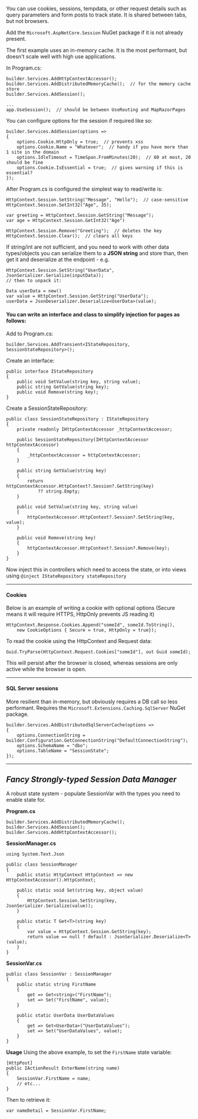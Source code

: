 You can use cookies, sessions, tempdata, or other request details such as query parameters and form posts to track state.  It is shared between tabs, but not browsers.

Add the `Microsoft.AspNetCore.Session` NuGet package if it is not already present.

The first example uses an in-memory cache.  It is the most performant, but doesn't scale well with high use applications.

In Program.cs:

```
builder.Services.AddHttpContextAccessor();
builder.Services.AddDistributedMemoryCache();  // for the memory cache store
builder.Services.AddSession();

...
app.UseSession();  // should be between UseRouting and MapRazorPages
```

You can configure options for the session if required like so:
```
builder.Services.AddSession(options => 
{
    options.Cookie.HttpOnly = true;  // prevents xss
    options.Cookie.Name = "Whatever";  // handy if you have more than 1 site in the domain
    options.IdleTimeout = TimeSpan.FromMinutes(20);  // 60 at most, 20 should be fine
    options.Cookie.IsEssential = true;  // gives warning if this is essential?
});
```
After Program.cs is configured the simplest way to read/write is:

```
HttpContext.Session.SetString("Message", "Hello");  // case-sensitive
HttpContext.Session.SetInt32("Age", 35);

var greeting = HttpContext.Session.GetString("Message");
var age = HttpContext.Session.GetInt32("Age")

HttpContext.Session.Remove("Greeting");  // deletes the key
HttpContext.Session.Clear();  // clears all keys
```
If string/int are not sufficient, and you need to work with other data types/objects you can serialize them to a **JSON string** and store than, then get it and deserialize at the endpoint - e.g.
```
HttpContext.Session.SetString("UserData", JsonSerializer.Serialize(inputData));
// then to unpack it:

Data userData = new()
var value = HttpContext.Session.GetString("UserData");
userData = JsonDeserializer.Deserialize<UserData>(value);

```



#### You can write an interface and class to simplify injection for pages as follows:

Add to Program.cs:
```
builder.Services.AddTransient<IStateRepository, SessionStateRepository>();
```

Create an interface:
```
public interface IStateRepository
{
    public void SetValue(string key, string value);
    public string GetValue(string key);
    public void Remove(string key);
}
```
Create a SessionStateRepository:
```
public class SessionStateRepository : IStateRepository
{
    private readonly IHttpContextAccessor _httpContextAccessor;

    public SessionStateRepository(IHttpContextAccessor httpContextAccessor)
    {
        _httpContextAccessor = httpContextAccessor;
    }

    public string GetValue(string key)
    {
        return httpContextAccessor.HttpContext?.Session?.GetString(key) 
            ?? string.Empty;
    }

    public void SetValue(string key, string value)
    {
        httpContextAccessor.HttpContext?.Session?.SetString(key, value);
    }

    public void Remove(string key)
    {
        httpContextAccessor.HttpContext?.Session?.Remove(key);
    }
}
```
Now inject this in controllers which need to access the state, or into views using `@inject IStateRepository stateRepository`

---

#### Cookies

Below is an example of writing a cookie with optional options (Secure means it will require HTTPS, HttpOnly prevents JS reading it)
```
HttpContext.Response.Cookies.Append("someId", someId.ToString(), 
    new CookieOptions { Secure = true, HttpOnly = true});
```
To read the cookie using the HttpContext and Request data:
```
Guid.TryParse(HttpContext.Request.Cookies["someId"], out Guid someId);
```
This will persist after the browser is closed, whereas sessions are only active while the browser is open.

---

#### SQL Server sessions
More resilient than in-memory, but obviously requires a DB call so less performant.
Requires the `Microsoft.Extensions.Caching.SqlServer` NuGet package.
```
builder.Services.AddDistributedSqlServerCache(options => 
{
    options.ConnectionString = builder.Configuration.GetConnectionString("DefaultConnectionString");
    options.SchemaName = "dbo";
    options.TableName = "SessionState";
});
```

---

## *Fancy Strongly-typed Session Data Manager*

A robust state system - populate SessionVar with the types you need to enable state for.

**Program.cs**
```
builder.Services.AddDistributedMemoryCache();
builder.Services.AddSession();
builder.Services.AddHttpContextAccessor();
```

**SessionManager.cs**
```
using System.Text.Json

public class SessionManager
{
    public static HttpContext HttpContext => new HttpContextAccessor().HttpContext;

    public static void Set(string key, object value)
    {
        HttpContext.Session.SetString(key, JsonSerializer.Serialize(value));
    }

    public static T Get<T>(string key)
    {
        var value = HttpContext.Session.GetString(key);
        return value == null ? default : JsonSerializer.Deserialize<T>(value);
    }
}
```
**SessionVar.cs**
```
public class SessionVar : SessionManager
{
    public static string FirstName
    {
        get => Get<string>("FirstName");
        set => Set("FirstName", value);
    }

    public static UserData UserDataValues
    {
        get => Get<UserData>("UserDataValues");
        set => Set("UserDataValues", value);
    }
}
```

**Usage**
Using the above example, to set the `FirstName` state variable:
```
[HttpPost]
public IActionResult EnterName(string name)
{
    SessionVar.FirstName = name;
    // etc...
}
```
Then to retrieve it:
```
var nameDetail = SessionVar.FirstName;
```